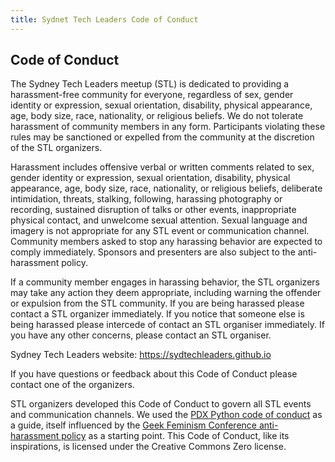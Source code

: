 ```yaml
---
title: Sydnet Tech Leaders Code of Conduct
---
```


## Code of Conduct
The Sydney Tech Leaders meetup (STL) is dedicated to providing a harassment-free community for everyone, regardless of sex, gender identity or expression, sexual orientation, disability, physical appearance, age, body size, race, nationality, or religious beliefs. We do not tolerate harassment of community members in any form. Participants violating these rules may be sanctioned or expelled from the community at the discretion of the STL organizers.

Harassment includes offensive verbal or written comments related to sex, gender identity or expression, sexual orientation, disability, physical appearance, age, body size, race, nationality, or religious beliefs, deliberate intimidation, threats, stalking, following, harassing photography or recording, sustained disruption of talks or other events, inappropriate physical contact, and unwelcome sexual attention. Sexual language and imagery is not appropriate for any STL event or communication channel. Community members asked to stop any harassing behavior are expected to comply immediately. Sponsors and presenters are also subject to the anti-harassment policy.

If a community member engages in harassing behavior, the STL organizers may take any action they deem appropriate, including warning the offender or expulsion from the STL community. If you are being harassed please contact a STL organizer immediately. If you notice that someone else is being harassed please intercede of contact an STL organiser immediately. If you have any other concerns, please contact an STL organiser.

Sydney Tech Leaders website: https://sydtechleaders.github.io

If you have questions or feedback about this Code of Conduct please contact one of the organizers.

STL organizers developed this Code of Conduct to govern all STL events and communication channels. We used the [PDX Python code of conduct](https://www.meetup.com/pdxpython/pages/12061872/Code_of_Conduct/) as a guide, itself influenced by the [Geek Feminism Conference anti-harassment policy](http://geekfeminism.wikia.com/wiki/Conference_anti-harassment/Policy) as a starting point. This Code of Conduct, like its inspirations, is licensed under the Creative Commons Zero license.